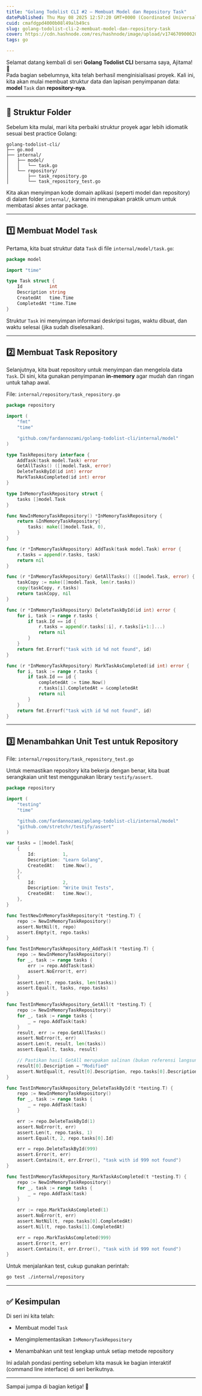```yaml
---
title: "Golang Todolist CLI #2 – Membuat Model dan Repository Task"
datePublished: Thu May 08 2025 12:57:20 GMT+0000 (Coordinated Universal Time)
cuid: cmafdgpd4000b08l49alb49cs
slug: golang-todolist-cli-2-membuat-model-dan-repository-task
cover: https://cdn.hashnode.com/res/hashnode/image/upload/v1746709000205/f98ddf40-06a9-4ad9-a8fa-bf836029c856.png
tags: go

---
```


Selamat datang kembali di seri **Golang Todolist CLI** bersama saya, Ajitama! 🎉  
Pada bagian sebelumnya, kita telah berhasil menginisialisasi proyek. Kali ini, kita akan mulai membuat struktur data dan lapisan penyimpanan data: **model** `Task` dan **repository-nya**.

---

## 📁 Struktur Folder

Sebelum kita mulai, mari kita perbaiki struktur proyek agar lebih idiomatik sesuai best practice Golang:

```plaintext
golang-todolist-cli/
├── go.mod
├── internal/
│   ├── model/
│   │   └── task.go
│   └── repository/
│       ├── task_repository.go
│       └── task_repository_test.go
```

Kita akan menyimpan kode domain aplikasi (seperti model dan repository) di dalam folder `internal/`, karena ini merupakan praktik umum untuk membatasi akses antar package.

---

## 1️⃣ Membuat Model `Task`

Pertama, kita buat struktur data `Task` di file `internal/model/task.go`:

```go
package model

import "time"

type Task struct {
	Id          int
	Description string
	CreatedAt   time.Time
	CompletedAt *time.Time
}
```

Struktur `Task` ini menyimpan informasi deskripsi tugas, waktu dibuat, dan waktu selesai (jika sudah diselesaikan).

---

## 2️⃣ Membuat Task Repository

Selanjutnya, kita buat repository untuk menyimpan dan mengelola data `Task`. Di sini, kita gunakan penyimpanan **in-memory** agar mudah dan ringan untuk tahap awal.

File: `internal/repository/task_repository.go`

```go
package repository

import (
	"fmt"
	"time"

	"github.com/fardannozami/golang-todolist-cli/internal/model"
)

type TaskRepository interface {
	AddTask(task model.Task) error
	GetAllTasks() ([]model.Task, error)
	DeleteTaskById(id int) error
	MarkTaskAsCompleted(id int) error
}

type InMemoryTaskRepository struct {
	tasks []model.Task
}

func NewInMemoryTaskRepository() *InMemoryTaskRepository {
	return &InMemoryTaskRepository{
		tasks: make([]model.Task, 0),
	}
}

func (r *InMemoryTaskRepository) AddTask(task model.Task) error {
	r.tasks = append(r.tasks, task)
	return nil
}

func (r *InMemoryTaskRepository) GetAllTasks() ([]model.Task, error) {
	taskCopy := make([]model.Task, len(r.tasks))
	copy(taskCopy, r.tasks)
	return taskCopy, nil
}

func (r *InMemoryTaskRepository) DeleteTaskById(id int) error {
	for i, task := range r.tasks {
		if task.Id == id {
			r.tasks = append(r.tasks[:i], r.tasks[i+1:]...)
			return nil
		}
	}
	return fmt.Errorf("task with id %d not found", id)
}

func (r *InMemoryTaskRepository) MarkTaskAsCompleted(id int) error {
	for i, task := range r.tasks {
		if task.Id == id {
			completedAt := time.Now()
			r.tasks[i].CompletedAt = &completedAt
			return nil
		}
	}
	return fmt.Errorf("task with id %d not found", id)
}
```

---

## 3️⃣ Menambahkan Unit Test untuk Repository

File: `internal/repository/task_repository_test.go`

Untuk memastikan repository kita bekerja dengan benar, kita buat serangkaian unit test menggunakan library `testify/assert`.

```go
package repository

import (
	"testing"
	"time"

	"github.com/fardannozami/golang-todolist-cli/internal/model"
	"github.com/stretchr/testify/assert"
)

var tasks = []model.Task{
	{
		Id:          1,
		Description: "Learn Golang",
		CreatedAt:   time.Now(),
	},
	{
		Id:          2,
		Description: "Write Unit Tests",
		CreatedAt:   time.Now(),
	},
}

func TestNewInMemoryTaskRepository(t *testing.T) {
	repo := NewInMemoryTaskRepository()
	assert.NotNil(t, repo)
	assert.Empty(t, repo.tasks)
}

func TestInMemoryTaskRepository_AddTask(t *testing.T) {
	repo := NewInMemoryTaskRepository()
	for _, task := range tasks {
		err := repo.AddTask(task)
		assert.NoError(t, err)
	}
	assert.Len(t, repo.tasks, len(tasks))
	assert.Equal(t, tasks, repo.tasks)
}

func TestInMemoryTaskRepository_GetAll(t *testing.T) {
	repo := NewInMemoryTaskRepository()
	for _, task := range tasks {
		_ = repo.AddTask(task)
	}
	result, err := repo.GetAllTasks()
	assert.NoError(t, err)
	assert.Len(t, result, len(tasks))
	assert.Equal(t, tasks, result)

	// Pastikan hasil GetAll merupakan salinan (bukan referensi langsung)
	result[0].Description = "Modified"
	assert.NotEqual(t, result[0].Description, repo.tasks[0].Description)
}

func TestInMemoryTaskRepository_DeleteTaskById(t *testing.T) {
	repo := NewInMemoryTaskRepository()
	for _, task := range tasks {
		_ = repo.AddTask(task)
	}

	err := repo.DeleteTaskById(1)
	assert.NoError(t, err)
	assert.Len(t, repo.tasks, 1)
	assert.Equal(t, 2, repo.tasks[0].Id)

	err = repo.DeleteTaskById(999)
	assert.Error(t, err)
	assert.Contains(t, err.Error(), "task with id 999 not found")
}

func TestInMemoryTaskRepository_MarkTaskAsCompleted(t *testing.T) {
	repo := NewInMemoryTaskRepository()
	for _, task := range tasks {
		_ = repo.AddTask(task)
	}

	err := repo.MarkTaskAsCompleted(1)
	assert.NoError(t, err)
	assert.NotNil(t, repo.tasks[0].CompletedAt)
	assert.Nil(t, repo.tasks[1].CompletedAt)

	err = repo.MarkTaskAsCompleted(999)
	assert.Error(t, err)
	assert.Contains(t, err.Error(), "task with id 999 not found")
}
```

Untuk menjalankan test, cukup gunakan perintah:

```bash
go test ./internal/repository
```

---

## ✅ Kesimpulan

Di seri ini kita telah:

* Membuat model `Task`
    
* Mengimplementasikan `InMemoryTaskRepository`
    
* Menambahkan unit test lengkap untuk setiap metode repository
    

Ini adalah pondasi penting sebelum kita masuk ke bagian interaktif (command line interface) di seri berikutnya.

---

Sampai jumpa di bagian ketiga! 🚀